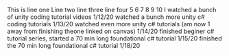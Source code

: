 This is line one
Line two
line three
line four
5
6
7
8
9
10
I watched a bunch of unity coding tutorial videos 1/12/20
watched a bunch more unity c# coding tutorials 1/13/20
watched even more unity c# tutorials (am now 1 away from finishing theone linked on canvas) 1/14/20
finished beginer c# tutorial series, started a 70 min long foundational c# tutorial 1/15/20
finished the 70 min long foundational c# tutorial 1/18/20